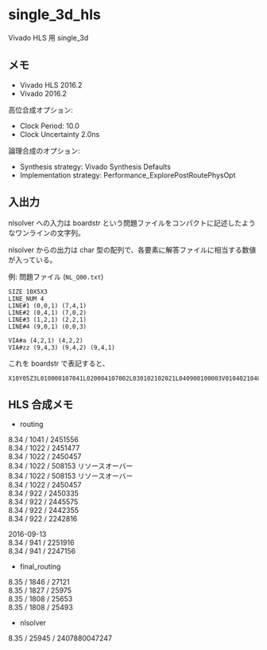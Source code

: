 # single_3d_hls

Vivado HLS 用 single_3d


## メモ

* Vivado HLS 2016.2
* Vivado 2016.2

高位合成オプション:
* Clock Period: 10.0
* Clock Uncertainty 2.0ns

論理合成のオプション:
* Synthesis strategy: Vivado Synthesis Defaults
* Implementation strategy: Performance_ExplorePostRoutePhysOpt


## 入出力

nlsolver への入力は boardstr という問題ファイルをコンパクトに記述したようなワンラインの文字列。

nlsolver からの出力は char 型の配列で、各要素に解答ファイルに相当する数値が入っている。

例: 問題ファイル (`NL_Q00.txt`)

```
SIZE 10X5X3
LINE_NUM 4
LINE#1 (0,0,1) (7,4,1)
LINE#2 (0,4,1) (7,0,2)
LINE#3 (1,2,1) (2,2,1)
LINE#4 (9,0,1) (0,0,3)

VIA#a (4,2,1) (4,2,2)
VIA#zz (9,4,3) (9,4,2) (9,4,1)
```

これを boardstr で表記すると、

```
X10Y05Z3L010000107041L020004107002L030102102021L040900100003V010402104022V020904309041
```


## HLS 合成メモ

* routing

8.34 / 1041 / 2451556  
8.34 / 1022 / 2451477  
8.34 / 1022 / 2450457  
8.34 / 1022 / 508153 リソースオーバー  
8.34 / 1022 / 508153 リソースオーバー  
8.34 / 1022 / 2450457  
8.34 / 922 / 2450335  
8.34 / 922 / 2445575  
8.34 / 922 / 2442355  
8.34 / 922 / 2242816  

2016-09-13  
8.34 / 941 / 2251916  
8.34 / 941 / 2247156  

* final_routing

8.35 / 1846 / 27121  
8.35 / 1827 / 25975  
8.35 / 1808 / 25653  
8.35 / 1808 / 25493  

* nlsolver

8.35 / 25945 / 2407880047247  
